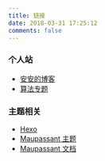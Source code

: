 ```yaml
---
title: 链接
date: 2018-03-31 17:25:12
comments: false
---
```


### 个人站

- [安安的博客][blog]
- [算法专题][alg]

### 主题相关

- [Hexo][hexo]
- [Maupassant 主题][maupassant]
- [Maupassant 文档][maupassant-doc]


[blog]: https://notes.shinemic.cn
[alg]: https://alg.shinemic.cn
[hexo]: https://hexo.io
[maupassant]: https://github.com/tufu9441/maupassant-hexo
[maupassant-doc]: https://www.haomwei.com/technology/maupassant-hexo.html
